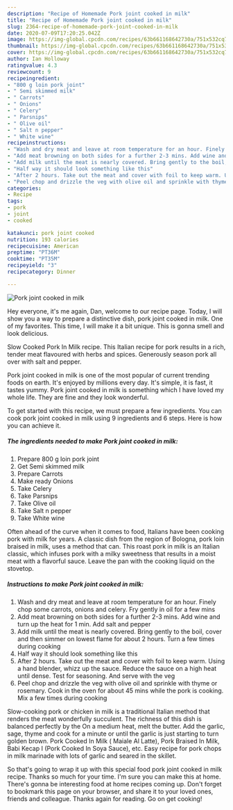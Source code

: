 ```yaml
---
description: "Recipe of Homemade Pork joint cooked in milk"
title: "Recipe of Homemade Pork joint cooked in milk"
slug: 2364-recipe-of-homemade-pork-joint-cooked-in-milk
date: 2020-07-09T17:20:25.042Z
image: https://img-global.cpcdn.com/recipes/63b661168642730a/751x532cq70/pork-joint-cooked-in-milk-recipe-main-photo.jpg
thumbnail: https://img-global.cpcdn.com/recipes/63b661168642730a/751x532cq70/pork-joint-cooked-in-milk-recipe-main-photo.jpg
cover: https://img-global.cpcdn.com/recipes/63b661168642730a/751x532cq70/pork-joint-cooked-in-milk-recipe-main-photo.jpg
author: Ian Holloway
ratingvalue: 4.3
reviewcount: 9
recipeingredient:
- "800 g loin pork joint"
- " Semi skimmed milk"
- " Carrots"
- " Onions"
- " Celery"
- " Parsnips"
- " Olive oil"
- " Salt n pepper"
- " White wine"
recipeinstructions:
- "Wash and dry meat and leave at room temperature for an hour. Finely chop some carrots, onions and celery. Fry gently in oil for a few mins"
- "Add meat browning on both sides for a further 2-3 mins. Add wine and turn up the heat for 1 min. Add salt and pepper"
- "Add milk until the meat is nearly covered. Bring gently to the boil, cover and then simmer on lowest flame for about 2 hours. Turn a few times during cooking"
- "Half way it should look something like this"
- "After 2 hours. Take out the meat and cover with foil to keep warm. Using a hand blender, whizz up the sauce. Reduce the sauce on a high heat until dense. Test for seasoning. And serve with the veg"
- "Peel chop and drizzle the veg with olive oil and sprinkle with thyme or rosemary. Cook in the oven for about 45 mins while the pork is cooking. Mix a few times during cooking"
categories:
- Recipe
tags:
- pork
- joint
- cooked

katakunci: pork joint cooked 
nutrition: 193 calories
recipecuisine: American
preptime: "PT36M"
cooktime: "PT35M"
recipeyield: "3"
recipecategory: Dinner

---
```



![Pork joint cooked in milk](https://img-global.cpcdn.com/recipes/63b661168642730a/751x532cq70/pork-joint-cooked-in-milk-recipe-main-photo.jpg)

Hey everyone, it's me again, Dan, welcome to our recipe page. Today, I will show you a way to prepare a distinctive dish, pork joint cooked in milk. One of my favorites. This time, I will make it a bit unique. This is gonna smell and look delicious.

Slow Cooked Pork In Milk recipe. This Italian recipe for pork results in a rich, tender meat flavoured with herbs and spices. Generously season pork all over with salt and pepper.

Pork joint cooked in milk is one of the most popular of current trending foods on earth. It's enjoyed by millions every day. It's simple, it is fast, it tastes yummy. Pork joint cooked in milk is something which I have loved my whole life. They are fine and they look wonderful.


To get started with this recipe, we must prepare a few ingredients. You can cook pork joint cooked in milk using 9 ingredients and 6 steps. Here is how you can achieve it.

<!--inarticleads1-->

##### The ingredients needed to make Pork joint cooked in milk:

1. Prepare 800 g loin pork joint
1. Get  Semi skimmed milk
1. Prepare  Carrots
1. Make ready  Onions
1. Take  Celery
1. Take  Parsnips
1. Take  Olive oil
1. Take  Salt n pepper
1. Take  White wine


Often ahead of the curve when it comes to food, Italians have been cooking pork with milk for years. A classic dish from the region of Bologna, pork loin braised in milk, uses a method that can. This roast pork in milk is an Italian classic, which infuses pork with a milky sweetness that results in a moist meat with a flavorful sauce. Leave the pan with the cooking liquid on the stovetop. 

<!--inarticleads2-->

##### Instructions to make Pork joint cooked in milk:

1. Wash and dry meat and leave at room temperature for an hour. Finely chop some carrots, onions and celery. Fry gently in oil for a few mins
1. Add meat browning on both sides for a further 2-3 mins. Add wine and turn up the heat for 1 min. Add salt and pepper
1. Add milk until the meat is nearly covered. Bring gently to the boil, cover and then simmer on lowest flame for about 2 hours. Turn a few times during cooking
1. Half way it should look something like this
1. After 2 hours. Take out the meat and cover with foil to keep warm. Using a hand blender, whizz up the sauce. Reduce the sauce on a high heat until dense. Test for seasoning. And serve with the veg
1. Peel chop and drizzle the veg with olive oil and sprinkle with thyme or rosemary. Cook in the oven for about 45 mins while the pork is cooking. Mix a few times during cooking


Slow-cooking pork or chicken in milk is a traditional Italian method that renders the meat wonderfully succulent. The richness of this dish is balanced perfectly by the On a medium heat, melt the butter. Add the garlic, sage, thyme and cook for a minute or until the garlic is just starting to turn golden brown. Pork Cooked In Milk ( Maiale Al Latte), Pork Braised In Milk, Babi Kecap I (Pork Cooked In Soya Sauce), etc. Easy recipe for pork chops in milk marinade with lots of garlic and seared in the skillet. 

So that's going to wrap it up with this special food pork joint cooked in milk recipe. Thanks so much for your time. I'm sure you can make this at home. There's gonna be interesting food at home recipes coming up. Don't forget to bookmark this page on your browser, and share it to your loved ones, friends and colleague. Thanks again for reading. Go on get cooking!
